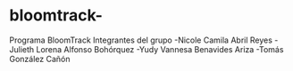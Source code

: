 # bloomtrack-
Programa BloomTrack
  Integrantes del grupo
    -Nicole Camila Abril Reyes 
    -Julieth Lorena Alfonso Bohórquez 
    -Yudy Vannesa Benavides Ariza 
    -Tomás González Cañón 
